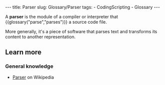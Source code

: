 --- title: Parser slug: Glossary/Parser tags: - CodingScripting - Glossary ---

A **parser** is the module of a compiler or interpreter that {{glossary("parse","parses")}} a source code file.

More generally, it's a piece of software that parses text and transforms its content to another representation.

## Learn more

### General knowledge

- [Parser](https://en.wikipedia.org/wiki/Parsing#Parser) on Wikipedia

